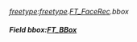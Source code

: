_[freetype](../../modules/freetype/freetype-module.md):[freetype](../../modules/freetype/freetype-module.md).[FT\_FaceRec](../../modules/freetype/freetype-ft_facerec.md).bbox_
##### Field bbox:[FT_BBox](../../modules/freetype/freetype-ft_bbox.md)
